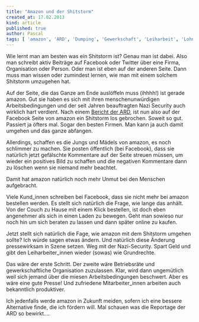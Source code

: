 ```yaml
---
title: "Amazon und der Shitstorm"
created_at: 17.02.2013
kind: article
published: true
author: Pascal
tags: [ 'amazon', 'ARD', 'Dumping', 'Gewerkschaft', 'Leiharbeit', 'Lohn', 'Menschenwürde', 'Shitstorm', 'ver.di' ]
---
```

Wie lernt man am besten was ein Shitstorm ist? Genau man ist dabei. Also man schreibt aktiv Beiträge auf Facebook oder Twitter über eine Firma, Organisation oder Person. Oder man ist eben auf der anderen Seite. Dann muss man wissen oder zumindest lernen,  wie man mit einem solchem Shitstorm umzugehen hat.

<!-- more -->

Auf der Seite, die das Ganze am Ende auslöffeln muss (ihhhh!) ist gerade amazon. Gut sie haben es sich mit ihren menschenunwürdigen Arbeitsbedingungen und der seit Jahren beauftragten Nazi Security auch wirklich hart verdient. Nach einem [Bericht der ARD](http://www.ardmediathek.de/das-erste/reportage-dokumentation/ausgeliefert-leiharbeiter-bei-amazon?documentId=13402260 ), ist nun also auf der Facebook Seite von amazon ein Shitstorm los gebrochen. Soweit so gut. Passiert ja öfters mal. Sogar den besten Firmen. Man kann ja auch damit umgehen und das ganze abfangen.

Allerdings, schaffen es die Jungs und Mädels von amazon, es noch schlimmer zu machen. Sie posten öffentlich (bei Facebook), dass sie natürlich jetzt gefälschte Kommentare auf der Seite streuen müssen, um wieder ein positives Bild zu schaffen und die negativen Kommentare dann zu löschen wenn sie niemand mehr beachtet.

Damit hat amazon natürlich noch mehr Unmut bei den Menschen aufgebracht.

Viele Kund_innen schreiben bei Facebook, dass sie nicht mehr bei amazon bestellen werden. Es stellt sich natürlich die Frage, wie lange das anhält. Von der Couch zu Hause mit einem Klick bestellen, ist doch eben angenehmer als sich in einen Laden zu bewegen. Geht man sowieso nur noch hin um sich beraten zu lassen und dann später online zu kaufen.

Jetzt stellt sich natürlich die Fage, wie amazon mit dem Shitstorm umgehen sollte? Ich würde sagen etwas ändern. Und natürlich diese Änderung pressewirksam in Szene setzen. Weg mit der Nazi-Security. Spart Geld und gibt den Leiharbeiter_innen wieder (sowas) wie Grundrechte.

Das wäre der erste Schritt. Der zweite wäre Betriebsräte und gewerkschaftliche Organisation zuzulassen. Klar, wird dann ungemütlich weil sich jemand über die miesen Arbeitsbedingungen beschwert. Aber es wäre eine gute Presse! Und zufriedene Mitarbeiter_innen arbeiten auch bekanntlich produktiver.

Ich jedenfalls werde amazon in Zukunft meiden, sofern ich eine bessere Alternative finde, die ich fördern will. Mal schauen was die Reportage der ARD so bewirkt….